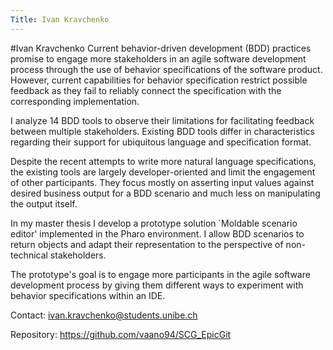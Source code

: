 ```yaml
---
Title: Ivan Kravchenko
---
```

#Ivan Kravchenko
Current behavior-driven development (BDD) practices promise to engage more stakeholders in an agile software development process through the use of behavior specifications of the software product. However, current capabilities for behavior specification restrict possible feedback as they fail to reliably connect the specification with the corresponding implementation.

I analyze 14 BDD tools to observe their limitations for facilitating feedback between multiple stakeholders. Existing BDD tools differ in characteristics regarding their support for ubiquitous language and specification format.

Despite the recent attempts to write more natural language specifications, the existing tools are largely developer-oriented and limit the engagement of other participants.
They focus mostly on asserting input values against desired business output for a BDD scenario and much less on manipulating the output itself.

In my master thesis I develop a prototype solution `Moldable scenario editor' implemented in the Pharo environment. I allow BDD scenarios to return objects and adapt their representation to the perspective of non-technical stakeholders.

The prototype's goal is to engage more participants in the agile software development process by giving them different ways to experiment with behavior specifications within an IDE.

Contact: ivan.kravchenko@students.unibe.ch

Repository: https://github.com/vaano94/SCG_EpicGit
